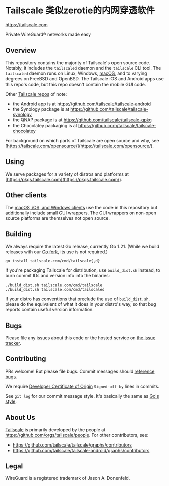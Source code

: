 # Tailscale 类似zerotie的内网穿透软件

https://tailscale.com

Private WireGuard® networks made easy

## Overview

This repository contains the majority of Tailscale's open source code.
Notably, it includes the `tailscaled` daemon and
the `tailscale` CLI tool. The `tailscaled` daemon runs on Linux, Windows,
[macOS](https://tailscale.com/kb/1065/macos-variants/), and to varying degrees
on FreeBSD and OpenBSD. The Tailscale iOS and Android apps use this repo's
code, but this repo doesn't contain the mobile GUI code.

Other [Tailscale repos](https://github.com/orgs/tailscale/repositories) of note:

* the Android app is at https://github.com/tailscale/tailscale-android
* the Synology package is at https://github.com/tailscale/tailscale-synology
* the QNAP package is at https://github.com/tailscale/tailscale-qpkg
* the Chocolatey packaging is at https://github.com/tailscale/tailscale-chocolatey

For background on which parts of Tailscale are open source and why,
see [https://tailscale.com/opensource/](https://tailscale.com/opensource/).

## Using

We serve packages for a variety of distros and platforms at
[https://pkgs.tailscale.com](https://pkgs.tailscale.com/).

## Other clients

The [macOS, iOS, and Windows clients](https://tailscale.com/download)
use the code in this repository but additionally include small GUI
wrappers. The GUI wrappers on non-open source platforms are themselves
not open source.

## Building

We always require the latest Go release, currently Go 1.21. (While we build
releases with our [Go fork](https://github.com/tailscale/go/), its use is not
required.)

```
go install tailscale.com/cmd/tailscale{,d}
```

If you're packaging Tailscale for distribution, use `build_dist.sh`
instead, to burn commit IDs and version info into the binaries:

```
./build_dist.sh tailscale.com/cmd/tailscale
./build_dist.sh tailscale.com/cmd/tailscaled
```

If your distro has conventions that preclude the use of
`build_dist.sh`, please do the equivalent of what it does in your
distro's way, so that bug reports contain useful version information.

## Bugs

Please file any issues about this code or the hosted service on
[the issue tracker](https://github.com/tailscale/tailscale/issues).

## Contributing

PRs welcome! But please file bugs. Commit messages should [reference
bugs](https://docs.github.com/en/github/writing-on-github/autolinked-references-and-urls).

We require [Developer Certificate of
Origin](https://en.wikipedia.org/wiki/Developer_Certificate_of_Origin)
`Signed-off-by` lines in commits.

See `git log` for our commit message style. It's basically the same as
[Go's style](https://github.com/golang/go/wiki/CommitMessage).

## About Us

[Tailscale](https://tailscale.com/) is primarily developed by the
people at https://github.com/orgs/tailscale/people. For other contributors,
see:

* https://github.com/tailscale/tailscale/graphs/contributors
* https://github.com/tailscale/tailscale-android/graphs/contributors

## Legal

WireGuard is a registered trademark of Jason A. Donenfeld.
